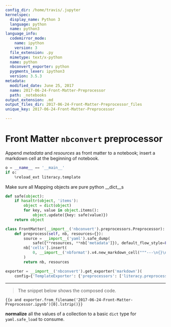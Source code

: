 ```yaml
---
config_dir: /home/travis/.jupyter
kernelspec:
  display_name: Python 3
  language: python
  name: python3
language_info:
  codemirror_mode:
    name: ipython
    version: 3
  file_extension: .py
  mimetype: text/x-python
  name: python
  nbconvert_exporter: python
  pygments_lexer: ipython3
  version: 3.5.3
metadata:
  modified_date: June 25, 2017
  name: 2017-06-24-Front-Matter-Preprocessor
  path: _notebooks
output_extension: .md
output_files_dir: 2017-06-24-Front-Matter-Preprocessor_files
unique_key: 2017-06-24-Front-Matter-Preprocessor

---
```


# Front Matter `nbconvert` preprocessor

Append *metadata* and *resources* as front matter to a notebook; insert a markdown cell at the beginning of notebook.


```python
o = __name__ == '__main__'
if o:
    %reload_ext literacy.template
```
Make sure all Mapping objects are pure python __dict__s



```python
def safe(object):
    if hasattr(object, 'items'):
        object = dict(object)
        for key, value in object.items():
            object.update({key: safe(value)})
    return object
```


```python
class FrontMatter(__import__('nbconvert').preprocessors.Preprocessor):
    def preprocess(self, nb, resources={}):
        source = __import__('yaml').safe_dump(
            safe({**resources, **nb['metadata']}), default_flow_style=False)
        nb['cells'].insert(
            0, __import__('nbformat').v4.new_markdown_cell("""---\n{}\n---\n""".format(source))
        )
        return nb, resources
```


```python
exporter = __import__('nbconvert').get_exporter('markdown')(
    config={'TemplateExporter': {'preprocessors': ['literacy.preprocessors.Dedent', FrontMatter]}})
```
---

> The snippet below shows the composed code.

<pre><code>{{o and exporter.from_filename('2017-06-24-Front-Matter-Preprocessor.ipynb')[0].lstrip()}}</code></pre>
__normalize__ all the values of a collection to a basic `dict` type for `yaml.safe_load` to consume.
